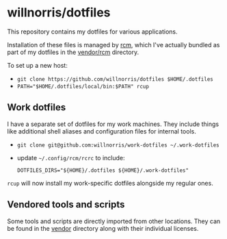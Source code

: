 # willnorris/dotfiles

This repository contains my dotfiles for various applications.

Installation of these files is managed by [rcm][],
which I've actually bundled as part of my dotfiles in the [vendor/rcm](./vendor/rcm/) directory.

[rcm]: https://github.com/thoughtbot/rcm

To set up a new host:

* `git clone https://github.com/willnorris/dotfiles $HOME/.dotfiles`
* `PATH="$HOME/.dotfiles/local/bin:$PATH" rcup`

## Work dotfiles

I have a separate set of dotfiles for my work machines.
They include things like additional shell aliases and configuration files for internal tools.

* `git clone git@github.com:willnorris/work-dotfiles ~/.work-dotfiles`
* update `~/.config/rcm/rcrc` to include:

      DOTFILES_DIRS="${HOME}/.dotfiles ${HOME}/.work-dotfiles"

`rcup` will now install my work-specific dotfiles alongside my regular ones.

## Vendored tools and scripts

Some tools and scripts are directly imported from other locations.  They can be
found in the [vendor](vendor) directory along with their individual licenses.
